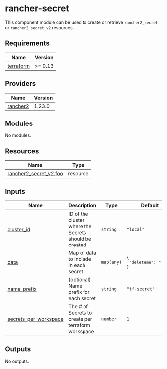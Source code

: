 # rancher-secret

This component module can be used to create or retrieve `rancher2_secret` or `rancher2_secret_v2` resources.

<!-- BEGINNING OF PRE-COMMIT-TERRAFORM DOCS HOOK -->
## Requirements

| Name | Version |
|------|---------|
| <a name="requirement_terraform"></a> [terraform](#requirement\_terraform) | >= 0.13 |

## Providers

| Name | Version |
|------|---------|
| <a name="provider_rancher2"></a> [rancher2](#provider\_rancher2) | 1.23.0 |

## Modules

No modules.

## Resources

| Name | Type |
|------|------|
| [rancher2_secret_v2.foo](https://registry.terraform.io/providers/rancher/rancher2/latest/docs/resources/secret_v2) | resource |

## Inputs

| Name | Description | Type | Default | Required |
|------|-------------|------|---------|:--------:|
| <a name="input_cluster_id"></a> [cluster\_id](#input\_cluster\_id) | ID of the cluster where the Secrets should be created | `string` | `"local"` | no |
| <a name="input_data"></a> [data](#input\_data) | Map of data to include in each secret | `map(any)` | <pre>{<br>  "deleteme": "True"<br>}</pre> | no |
| <a name="input_name_prefix"></a> [name\_prefix](#input\_name\_prefix) | (optional) Name prefix for each secret | `string` | `"tf-secret"` | no |
| <a name="input_secrets_per_workspace"></a> [secrets\_per\_workspace](#input\_secrets\_per\_workspace) | The # of Secrets to create per terraform workspace | `number` | `1` | no |

## Outputs

No outputs.
<!-- END OF PRE-COMMIT-TERRAFORM DOCS HOOK -->
